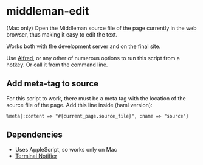 middleman-edit
==============

(Mac only) Open the Middleman source file of the page currently in the web browser, thus making it easy to edit the text.

Works both with the development server and on the final site.

Use [Alfred](http://www.alfredapp.com/), or any other of numerous options to run this script from a hotkey. Or
 call it from the command line.


## Add meta-tag to source

For this script to work, there must be a meta tag with the location of the source file
 of the page. Add this line inside <head> (haml version):

`%meta{:content => "#{current_page.source_file}", :name => "source"}`


## Dependencies

* Uses AppleScript, so works only on Mac
* [Terminal Notifier](http://rubygems.org/gems/terminal-notifier)